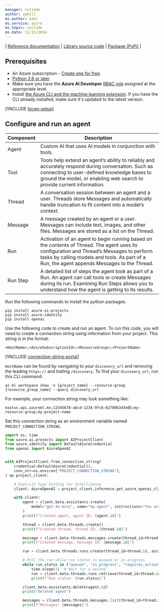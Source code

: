 ```yaml
---
manager: nitinme
author: aahill
ms.author: aahi
ms.service: azure
ms.topic: include
ms.date: 11/13/2024
---
```



| [Reference documentation](https://platform.openai.com/docs/api-reference/assistants?lang=python) | [Library source code](https://github.com/openai/openai-python) | [Package (PyPi)](https://pypi.org/project/openai/) |

## Prerequisites

* An Azure subscription - [Create one for free](https://azure.microsoft.com/free/cognitive-services).
* [Python 3.8 or later](https://www.python.org/)
* Make sure you have the **Azure AI Developer** [RBAC role](../../../ai-studio/concepts/rbac-ai-studio.md) assigned at the appropriate level.
* Install [the Azure CLI and the machine learning extension](/azure/machine-learning/how-to-configure-cli). If you have the CLI already installed, make sure it's updated to the latest version.

[!INCLUDE [bicep-setup](bicep-setup.md)]

## Configure and run an agent

| Component | Description                                                                                                                                                                                                                               |
| --------- | ----------------------------------------------------------------------------------------------------------------------------------------------------------------------------------------------------------------------------------------- |
| Agent     | Custom AI that uses AI models in conjunction with tools.                                                                                                                                                                                  |
| Tool      | Tools help extend an agent’s ability to reliably and accurately respond during conversation. Such as connecting to user-defined knowledge bases to ground the model, or enabling web search to provide current information.               |
| Thread    | A conversation session between an agent and a user. Threads store Messages and automatically handle truncation to fit content into a model’s context.                                                                                     |
| Message   | A message created by an agent or a user. Messages can include text, images, and other files. Messages are stored as a list on the Thread.                                                                                                 |
| Run       | Activation of an agent to begin running based on the contents of Thread. The agent uses its configuration and Thread’s Messages to perform tasks by calling models and tools. As part of a Run, the agent appends Messages to the Thread. |
| Run Step  | A detailed list of steps the agent took as part of a Run. An agent can call tools or create Messages during its run. Examining Run Steps allows you to understand how the agent is getting to its results.                                |

Run the following commands to install the python packages.

```console
pip install azure-ai-projects
pip install azure-identity
pip install openai
```

Use the following code to create and run an agent. To run this code, you will need to create a connection string using information from your project. This string is in the format:

`<HostName>;<AzureSubscriptionId>;<ResourceGroup>;<ProjectName>`

[!INCLUDE [connection-string-portal](connection-string-portal.md)]

`HostName` can be found by navigating to your `discovery_url` and removing the leading `https://` and trailing `/discovery`. To find your `discovery_url`, run this CLI command:

```azurecli
az ml workspace show -n {project_name} --resource-group {resource_group_name} --query discovery_url
```

For example, your connection string may look something like:

`eastus.api.azureml.ms;12345678-abcd-1234-9fc6-62780b3d3e05;my-resource-group;my-project-name`

Set this connection string as an environment variable named `PROJECT_CONNECTION_STRING`.

```python
import os, time
from azure.ai.projects import AIProjectClient
from azure.identity import DefaultAzureCredential
from openai import AzureOpenAI


with AIProjectClient.from_connection_string(
    credential=DefaultAzureCredential(),
    conn_str=os.environ["PROJECT_CONNECTION_STRING"],
) as project_client:

    # Explicit type hinting for IntelliSense
    client: AzureOpenAI = project_client.inference.get_azure_openai_client()

    with client:
        agent = client.beta.assistants.create(
            model="gpt-4o-mini", name="my-agent", instructions="You are a helpful agent"
        )
        print(f"Created agent, agent ID: {agent.id}")

        thread = client.beta.threads.create()
        print(f"Created thread, thread ID: {thread.id}")

        message = client.beta.threads.messages.create(thread_id=thread.id, role="user", content="Hello, tell me a joke")
        print(f"Created message, message ID: {message.id}")

        run = client.beta.threads.runs.create(thread_id=thread.id, assistant_id=agent.id)

        # Poll the run while run status is queued or in progress
        while run.status in ["queued", "in_progress", "requires_action"]:
            time.sleep(1)  # Wait for a second
            run = client.beta.threads.runs.retrieve(thread_id=thread.id, run_id=run.id)
            print(f"Run status: {run.status}")

        client.beta.assistants.delete(agent.id)
        print("Deleted agent")

        messages = client.beta.threads.messages.list(thread_id=thread.id)
        print(f"Messages: {messages}")
```
